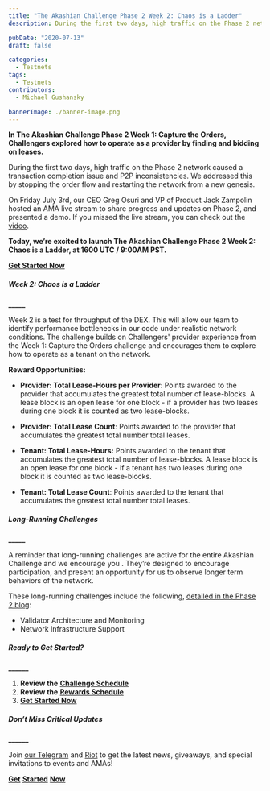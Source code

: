 ```yaml
---
title: "The Akashian Challenge Phase 2 Week 2: Chaos is a Ladder"
description: During the first two days, high traffic on the Phase 2 network caused a transaction completion issue and P2P inconsistencies. We addressed this by stopping the order flow and restarting the network from a new genesis.

pubDate: "2020-07-13"
draft: false

categories:
  - Testnets
tags:
  - Testnets
contributors:
  - Michael Gushansky

bannerImage: ./banner-image.png
---
```


**In The Akashian Challenge Phase 2 Week 1: Capture the Orders, Challengers explored how to operate as a provider by finding and bidding on leases.**

During the first two days, high traffic on the Phase 2 network caused a transaction completion issue and P2P inconsistencies. We addressed this by stopping the order flow and restarting the network from a new genesis.

On Friday July 3rd, our CEO Greg Osuri and VP of Product Jack Zampolin hosted an AMA live stream to share progress and updates on Phase 2, and presented a demo. If you missed the live stream, you can check out the [video](https://www.youtube.com/watch?v=shFtDmsCGNc&t=219s).

**Today, we’re excited to launch The Akashian Challenge Phase 2 Week 2: Chaos is a Ladder, at 1600 UTC / 9:00AM PST.**

[**Get Started Now**](https://docs.akash.network/akashian/phase2#week-2-chaos-is-a-ladder)

##### **Week 2: Chaos is a Ladder**

**\_\_\_\_\_**

Week 2 is a test for throughput of the DEX. This will allow our team to identify performance bottlenecks in our code under realistic network conditions. The challenge builds on Challengers' provider experience from the Week 1: Capture the Orders challenge and encourages them to explore how to operate as a tenant on the network.

**Reward Opportunities:**

- **Provider: Total Lease-Hours per Provider**: Points awarded to the provider that accumulates the greatest total number of lease-blocks. A lease block is an open lease for one block - if a provider has two leases during one block it is counted as two lease-blocks.

- **Provider: Total Lease Count**: Points awarded to the provider that accumulates the greatest total number total leases.

- **Tenant: Total Lease-Hours:** Points awarded to the tenant that accumulates the greatest total number of lease-blocks. A lease block is an open lease for one block - if a tenant has two leases during one block it is counted as two lease-blocks.

- **Tenant: Total Lease Count**: Points awarded to the tenant that accumulates the greatest total number total leases.

##### **Long-Running Challenges**

**\_\_\_\_\_**

A reminder that long-running challenges are active for the entire Akashian Challenge and we encourage you . They’re designed to encourage participation, and present an opportunity for us to observe longer term behaviors of the network.

These long-running challenges include the following, [detailed in the Phase 2 blog](https://akash.network/blog/announcing-the-akashian-challenge-phase-2/):

- Validator Architecture and Monitoring
- Network Infrastructure Support

##### **Ready to Get Started?**

**\_\_\_\_\_\_**

1.  **Review the** [**Challenge Schedule**](https://akash.network/challenge/phase2/schedule)
2.  **Review the** [**Rewards Schedule**](https://akash.network/challenge/phase2/rewards)
3.  [**Get Started Now**](https://docs.akash.network/akashian/phase2#week-2-chaos-is-a-ladder)

##### **Don’t Miss Critical Updates**

**\_\_\_\_\_\_**

Join [our Telegram](https://t.me/AkashNW) and [Riot](https://riot.im/app/#/room/#akashnet:matrix.org) to get the latest news, giveaways, and special invitations to events and AMAs!

[**Get**](https://docs.akash.network/akashian/phase2) [**Started**](https://docs.akash.network/akashian/phase2#week-2-chaos-is-a-ladder) [**Now**](https://docs.akash.network/akashian/phase2)
